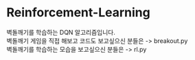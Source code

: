 # Reinforcement-Learning

벽돌깨기를 학습하는 DQN 알고리즘입니다.  
벽돌깨기 게임을 직접 해보고 코드도 보고싶으신 분들은 -> breakout.py  
벽돌깨기를 학습하는 모습을 보고싶으신 분들은 -> rl.py  
